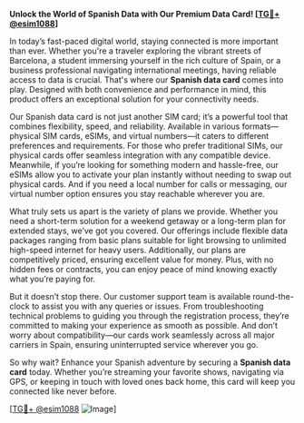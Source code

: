**Unlock the World of Spanish Data with Our Premium Data Card! [[TG💪+ @esim1088](https://t.me/s/esim1088)]**

In today’s fast-paced digital world, staying connected is more important than ever. Whether you're a traveler exploring the vibrant streets of Barcelona, a student immersing yourself in the rich culture of Spain, or a business professional navigating international meetings, having reliable access to data is crucial. That's where our **Spanish data card** comes into play. Designed with both convenience and performance in mind, this product offers an exceptional solution for your connectivity needs.

Our Spanish data card is not just another SIM card; it’s a powerful tool that combines flexibility, speed, and reliability. Available in various formats—physical SIM cards, eSIMs, and virtual numbers—it caters to different preferences and requirements. For those who prefer traditional SIMs, our physical cards offer seamless integration with any compatible device. Meanwhile, if you’re looking for something modern and hassle-free, our eSIMs allow you to activate your plan instantly without needing to swap out physical cards. And if you need a local number for calls or messaging, our virtual number option ensures you stay reachable wherever you are.

What truly sets us apart is the variety of plans we provide. Whether you need a short-term solution for a weekend getaway or a long-term plan for extended stays, we’ve got you covered. Our offerings include flexible data packages ranging from basic plans suitable for light browsing to unlimited high-speed internet for heavy users. Additionally, our plans are competitively priced, ensuring excellent value for money. Plus, with no hidden fees or contracts, you can enjoy peace of mind knowing exactly what you’re paying for.

But it doesn’t stop there. Our customer support team is available round-the-clock to assist you with any queries or issues. From troubleshooting technical problems to guiding you through the registration process, they’re committed to making your experience as smooth as possible. And don’t worry about compatibility—our cards work seamlessly across all major carriers in Spain, ensuring uninterrupted service wherever you go.

So why wait? Enhance your Spanish adventure by securing a **Spanish data card** today. Whether you’re streaming your favorite shows, navigating via GPS, or keeping in touch with loved ones back home, this card will keep you connected like never before. 

[[TG💪+ @esim1088](https://t.me/s/esim1088) ![Image](https://i.postimg.cc/Y0z9fWf4/image.png)]